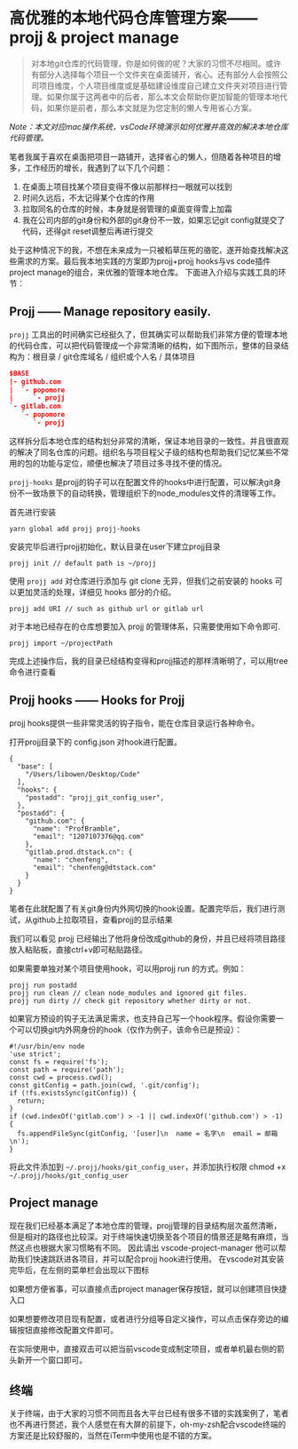 # 高优雅的本地代码仓库管理方案——projj & project manage
> 对本地git仓库的代码管理，你是如何做的呢？大家的习惯不尽相同。或许有部分人选择每个项目一个文件夹在桌面铺开，省心。还有部分人会按照公司项目维度，个人项目维度或是基础建设维度自己建立文件夹对项目进行管理。如果你属于这两者中的后者，那么本文会帮助你更加智能的管理本地代码，如果你是前者，那么本文就是为您定制的懒人专用省心方案。

*Note：本文对应mac操作系统，vsCode环境演示如何优雅并高效的解决本地仓库代码管理。*

笔者我属于喜欢在桌面把项目一路铺开，选择省心的懒人，但随着各种项目的增多，工作经历的增长，我遇到了以下几个问题：
1. 在桌面上项目找某个项目变得不像以前那样扫一眼就可以找到
2. 时间久远后，不太记得某个仓库的作用
3. 拉取同名的仓库的时候，本身就是弱管理的桌面变得雪上加霜
4. 我在公司内部的git身份和外部的git身份不一致，如果忘记git config就提交了代码，还得git reset调整后再进行提交

处于这种情况下的我，不想在未来成为一只被稻草压死的骆驼，遂开始查找解决这些需求的方案。最后我本地实践的方案即为projj+projj hooks与vs code插件project manage的组合，来优雅的管理本地仓库。
下面进入介绍与实践工具的环节：

## Projj —— Manage repository easily.

`projj` 工具出的时间确实已经挺久了，但其确实可以帮助我们非常方便的管理本地的代码仓库，可以把代码管理成一个非常清晰的结构，如下图所示，整体的目录结构为：根目录 / git仓库域名 / 组织或个人名 / 具体项目


```json
$BASE
|- github.com
|  `- popomore
|     `- projj
`- gitlab.com
   `- popomore
      `- projj
```

这样拆分后本地仓库的结构划分非常的清晰，保证本地目录的一致性。并且很直观的解决了同名仓库的问题。组织名与项目程父子级的结构也帮助我们记忆某些不常用的包的功能与定位，顺便也解决了项目过多寻找不便的情况。

`projj-hooks`  是projj的钩子可以在配置文件的hooks中进行配置，可以解决git身份不一致场景下的自动转换，管理组织下的node_modules文件的清理等工作。

首先进行安装

```
yarn global add projj projj-hooks
```

安装完毕后进行projj初始化，默认目录在user下建立projj目录


```
projj init // default path is ~/projj
```

使用 `projj add` 对仓库进行添加与 git clone 无异，但我们之前安装的 hooks 可以更加灵活的处理，详细见 hooks 部分的介绍。

```
projj add URI // such as github url or gitlab url
```

对于本地已经存在的仓库想要加入 projj 的管理体系，只需要使用如下命令即可.

```
projj import ~/projectPath
```
完成上述操作后，我的目录已经结构变得和projj描述的那样清晰明了，可以用tree命令进行查看

## Projj hooks —— Hooks for Projj

projj hooks提供一些非常灵活的钩子指令，能在仓库目录运行各种命令。

打开projj目录下的 config.json 对hook进行配置。

```
{
  "base": [
    "/Users/libowen/Desktop/Code"
  ],
  "hooks": {
    "postadd": "projj_git_config_user",
  },
  "postadd": {
    "github.com": {
      "name": "ProfBramble",
      "email": "1207107376@qq.com"
    },
    "gitlab.prod.dtstack.cn": {
      "name": "chenfeng",
      "email": "chenfeng@dtstack.com"
    }
  }
}
```

笔者在此就配置了有关git身份内外网切换的hook设置。配置完毕后，我们进行测试，从github上拉取项目，查看projj的显示结果

我们可以看见 projj 已经输出了他将身份改成github的身份，并且已经将项目路径放入粘贴板，直接ctrl+v即可粘贴路径。

如果需要单独对某个项目使用hook，可以用projj run 的方式。例如：
```
projj run postadd
projj run clean // clean node_modules and ignored git files.
projj run dirty // check git repository whether dirty or not.
```

如果官方预设的钩子无法满足需求，也支持自己写一个hook程序。假设你需要一个可以切换git内外网身份的hook（仅作为例子，该命令已是预设）：


```
#!/usr/bin/env node
'use strict';
const fs = require('fs');
const path = require('path');
const cwd = process.cwd();
const gitConfig = path.join(cwd, '.git/config');
if (!fs.existsSync(gitConfig)) {
  return;
}
if (cwd.indexOf('gitlab.com') > -1 || cwd.indexOf('github.com') > -1) {
  fs.appendFileSync(gitConfig, '[user]\n  name = 名字\n  email = 邮箱\n');
}
```
将此文件添加到 `~/.projj/hooks/git_config_user`，并添加执行权限 chmod +x `~/.projj/hooks/git_config_user`

## Project manage

现在我们已经基本满足了本地仓库的管理，projj管理的目录结构层次虽然清晰，但是相对的路径也比较深。对于终端快速切换至各个项目的情景还是略有麻烦，当然这点也根据大家习惯略有不同。
因此请出 vscode-project-manager 他可以帮助我们快速跳跃进各项目，并可以配合projj hook进行使用。
在vscode对其安装完毕后，在左侧的菜单栏会出现以下图标

如果想方便省事，可以直接点击project manager保存按钮，就可以创建项目快捷入口

如果想要修改项目现有配置，或者进行分组等自定义操作，可以点击保存旁边的编辑按钮直接修改配置文件即可。

在实际使用中，直接双击可以把当前vscode变成制定项目，或者单机最右侧的箭头新开一个窗口即可。

## 终端
关于终端，由于大家的习惯不同而且各大平台已经有很多不错的实践案例了，笔者也不再进行赘述，我个人感觉在有大屏的前提下，oh-my-zsh配合vscode终端的方案还是比较舒服的，当然在iTerm中使用也是不错的方案。
